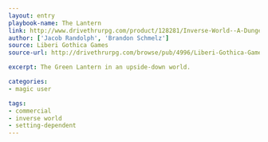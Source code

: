 ```yaml
---
layout: entry
playbook-name: The Lantern
link: http://www.drivethrurpg.com/product/128281/Inverse-World--A-Dungeon-World-Supplement
author: ['Jacob Randolph', 'Brandon Schmelz']
source: Liberi Gothica Games
source-url: http://drivethrurpg.com/browse/pub/4996/Liberi-Gothica-Games

excerpt: The Green Lantern in an upside-down world.

categories:
- magic user

tags:
- commercial
- inverse world
- setting-dependent
---
```

